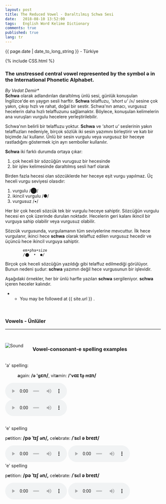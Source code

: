 ```yaml
---
layout: post
title: The Reduced Vowel - Daraltılmış Schwa Sesi 
date:   2018-08-10 13:52:00
tags:   English Word Kelime Dictionary
comments: true
published: true
lang: tr
---
```



<p class="meta">{{ page.date | date_to_long_string }} - Türkiye</p>

{% include CSS.html %}

### The unstressed central vowel represented by the symbol ə in the International Phonetic Alphabet.

_By Vedat Demir*_
<br>
<i class="fas fa-paragraph fa-2x"></i> **Schwa** olarak adlandırılan daraltılmış ünlü sesi, günlük konuşulan İngilizce'de en yaygın sesli harftir. **Schwa** telaffuzu, _'short u'_ /ʌ/ sesine çok yakın, çıkışı hızlı ve rahat, doğal bir sestir. Schwa'nın amacı, vurgusuz hecelerin daha hızlı telaffuzunu sağlamaktır. Böylece, konuşulan kelimelerin ana vuruşları vurgulu hecelere yerleştirilebilir.

Schwa'nın belirli bir telaffuzu yoktur. **Schwa** ve _'short u'_ seslerinin yakın telaffuzları nedeniyle, birçok sözlük iki sesin yazımını birleştirir ve katı bir biçimde /ə/ kullanır. Ünlü bir sesin vurgulu veya vurgusuz bir heceye rastladığını göstermek için ayrı semboller kullanılır.
	
**Schwa** iki farklı durumda ortaya çıkar:

1. çok heceli bir sözcüğün vurugsuz bir hecesinde
2. bir işlev kelimesinde daraltılmış sesli harf olarak

 Birden fazla hecesi olan sözcüklerde her heceye eşit vurgu yapılmaz. Üç heceli vurgu seviyesi olasıdır:

1. vurgulu  /⬤/
2. ikincil vurgulu /●/
3. vurgusuz /•/

Her bir çok heceli sözcük tek bir vurgulu heceye sahiptir. Sözcüğün vurgulu hecesi en çok üzerinde durulan noktadır. Hecelerin geri kalanı ikincil bir vurguya sahip olabilir veya vurgusuz olabilir. 

Sözcük vurgusunda, vurgulamanın tüm seviyelerine mevcuttur. İlk hece vurgulanır, ikinci hece **schwa** olarak telaffuz edilen vurgusuz hecedir ve üçüncü hece ikincil vurguya sahiptir.

			em•pha•size 
			/⬤  •  ●/

Birçok çok heceli sözcüğün yazıldığı gibi telaffuz edilmediği görülüyor. Bunun nedeni şudur: **schwa** yazımın değil hece vurgusunun bir işlevidir. 

Aşağıdaki örnekler, her bir ünlü harfle yazılan **schwa** sergileniyor. **schwa** içeren heceler kalındır.


* * You may be followed at {{ site.url }} .

<br>


### Vowels - Ünlüler
***

<div class="article-container clearfix">
  <img src="{{ site.baseurl }}/images/vowels.gif" alt="Sound" class="wrap align-left">


<br>

<h3>Vowel-consonant-e spelling examples</h3>
<br>
'a' spelling:
<br>
<p style="margin-left:40px"><strong>a</strong>gain:&nbsp;<strong>/ə 'g<span style="font-size:medium">ɛn/</span></strong>, vit<strong>a</strong>min:&nbsp;<strong>/'v<span style="font-size:medium">ɑɪ</span><span style="font-size:medium">&nbsp;t̬</span>ə m<span style="font-size:medium">ɪn/</span></strong></p>

<audio controls style="width: 200px;">
  <source src="{{ site.baseurl }}/audio/again.mp3" type="audio/mpeg">
Your browser does not support the audio element.
</audio>
<br>
<audio controls style="width: 200px;">
  <source src="{{ site.baseurl }}/audio/vitamin.mp3" type="audio/mpeg">
Your browser does not support the audio element.
</audio>
</div>
<br>

<div class="article-container clearfix">

'e' spelling
<br>
<p class="wrap align-left">p<strong>e</strong>tition:&nbsp;<strong><span style="font-size:15.84px">/</span><span style="font-size:15.84px">pə ˈtɪʃ&nbsp;</span>ə<span style="font-size:15.84px">n</span><span style="font-size:15.84px">/,</span></strong> cel<strong>e</strong>brate:&nbsp;<strong>/<span style="font-size:15.84px">ˈs</span>ɛ<span style="font-size:15.84px">l ə&nbsp;breɪt/</span></strong></p>

<audio controls style="width: 200px;">
  <source src="{{ site.baseurl }}/audio/petition.mp3" type="audio/mpeg">
Your browser does not support the audio element.
</audio>
<audio controls style="width: 200px;">
  <source src="{{ site.baseurl }}/audio/celebrate.mp3" type="audio/mpeg">
Your browser does not support the audio element.
</audio>
</div>


<div class="article-container clearfix">
'e' spelling
<br>
<p>p<strong>e</strong>tition:&nbsp;<strong><span style="font-size:15.84px">/</span><span style="font-size:15.84px">pə ˈtɪʃ&nbsp;</span>ə<span style="font-size:15.84px">n</span><span style="font-size:15.84px">/,</span></strong> cel<strong>e</strong>brate:&nbsp;<strong>/<span style="font-size:15.84px">ˈs</span>ɛ<span style="font-size:15.84px">l ə&nbsp;breɪt/</span></strong></p>

<audio controls style="width: 200px;">
  <source src="{{ site.baseurl }}/audio/petition.mp3" type="audio/mpeg">
Your browser does not support the audio element.
</audio>
<audio controls style="width: 200px;">
  <source src="{{ site.baseurl }}/audio/celebrate.mp3" type="audio/mpeg">
Your browser does not support the audio element.
</audio>
</div>

<br>

<style>
img {
 display: block;
}

img.wrap {
 max-width: 50%;
 margin: 30px 0px;
}

img.align-left {
 float: left;
 margin-right: 30px;
}

img.align-right {
 float: right;
 margin-left: 30px;
}

.clearfix:after {
  content: "";
  display: table;
  clear: both;
}
</style>
